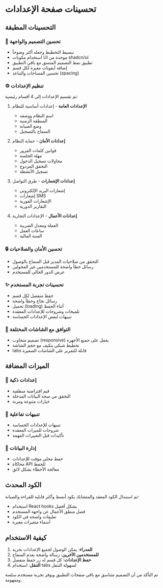 # تحسينات صفحة الإعدادات

## التحسينات المطبقة

### 🎨 تحسين التصميم والواجهة
- تبسيط التخطيط وجعله أكثر وضوحاً
- استخدام مكونات UI موحدة من shadcn/ui
- تطبيق نمط التصميم المتسق مع باقي التطبيق
- إضافة أيقونات معبرة لكل قسم
- تحسين المساحات والتباعد (spacing)

### ⚙️ تنظيم الإعدادات
تم تقسيم الإعدادات إلى 4 أقسام رئيسية:

1. **الإعدادات العامة** - إعدادات أساسية للنظام
   - اسم النظام ووصفه
   - المنطقة الزمنية
   - وضع الصيانة
   - السماح بالتسجيل

2. **إعدادات الأمان** - حماية النظام
   - قوانين كلمات المرور
   - مهلة الجلسة
   - محاولات تسجيل الدخول
   - التحقق المزدوج
   - تسجيل الأنشطة

3. **إعدادات الإشعارات** - طرق التواصل
   - إشعارات البريد الإلكتروني
   - إشعارات SMS
   - الإشعارات الفورية
   - التقارير الدورية

4. **إعدادات الأعمال** - الإعدادات التجارية
   - العملة ومعدل الضريبة
   - ساعات العمل
   - السنة المالية

### 🔒 تحسين الأمان والصلاحيات
- التحقق من صلاحيات المدير قبل السماح بالوصول
- رسائل خطأ واضحة للمستخدمين غير المخولين
- عرض الدور الحالي للمستخدم

### ✨ تحسينات تجربة المستخدم
- حفظ منفصل لكل قسم
- رسائل نجاح وخطأ واضحة
- تحميل (loading) أثناء الحفظ
- تلميحات وشروحات للإعدادات المعقدة
- تنبيهات لبعض الإعدادات الحساسة

### 📱 التوافق مع الشاشات المختلفة
- تصميم متجاوب (responsive) يعمل على جميع الأجهزة
- تخطيط شبكي يتكيف مع حجم الشاشة
- tabs قابلة للتمرير على الشاشات الصغيرة

## الميزات المضافة

### 🎯 إعدادات ذكية
- قيم افتراضية منطقية
- التحقق من صحة البيانات المدخلة
- خيارات متنوعة ومرنة

### 🔔 تنبيهات تفاعلية
- تنبيهات للإعدادات الحساسة
- شروحات للميزات المعقدة
- تأكيدات قبل التغييرات المهمة

### 💾 إدارة البيانات
- حفظ محلي مؤقت للإعدادات
- محاكاة API للحفظ
- معالجة الأخطاء بشكل لائق

## الكود المحدث

تم استبدال الكود المعقد والمتشابك بكود أبسط وأكثر قابلية للقراءة والصيانة:

- استخدام React hooks بشكل أفضل
- فصل منطق الأعمال عن واجهة المستخدم
- تعليقات واضحة في الكود
- أسماء متغيرات معبرة

## كيفية الاستخدام

1. **للمدراء**: يمكن الوصول لجميع الإعدادات بحرية
2. **للمستخدمين الآخرين**: رسالة واضحة بعدم السماح
3. **حفظ الإعدادات**: كل قسم له زر حفظ منفصل
4. **التنقل**: استخدام tabs لسهولة التنقل

تم التأكد من أن التصميم متناسق مع باقي صفحات التطبيق ويوفر تجربة مستخدم سلسة ومفهومة.